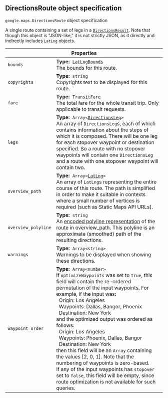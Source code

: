 <h2 id="DirectionsRoute"> DirectionsRoute object specification </h2><p>
<code><span itemprop="path">google.maps</span>.<span itemprop="name">DirectionsRoute</span></code>
object specification
</p><p>A single route containing a set of legs in a <code><a href="https://github.com/amenadiel/google-maps-documentation/blob/master/docs/DirectionsResult.md">DirectionsResult</a></code>. Note that though this object is "JSON-like," it is not strictly JSON, as it directly and indirectly includes <code>LatLng</code> objects.</p><div class="devsite-table-wrapper"><table class="properties responsive" summary="record DirectionsRoute - Properties">
<thead>
<tr><th colspan="2">Properties</th>
</tr></thead>
<tbody>
<tr>
<td><code><span>bounds</span></code></td>
<td><div><strong>Type:</strong>&nbsp; <code><a href="https://github.com/amenadiel/google-maps-documentation/blob/master/docs/LatLngBounds.md">LatLngBounds</a></code></div>
<div class="desc">The bounds for this route.</div></td>
</tr>
<tr>
<td><code><span>copyrights</span></code></td>
<td><div><strong>Type:</strong>&nbsp; <code>string</code></div>
<div class="desc">Copyrights text to be displayed for this route.</div></td>
</tr>
<tr>
<td><code><span>fare</span></code></td>
<td><div><strong>Type:</strong>&nbsp; <code><a href="https://github.com/amenadiel/google-maps-documentation/blob/master/docs/TransitFare.md">TransitFare</a></code></div>
<div class="desc">The total fare for the whole transit trip. Only applicable to transit requests.</div></td>
</tr>
<tr>
<td><code><span>legs</span></code></td>
<td><div><strong>Type:</strong>&nbsp; <code>Array&lt;<a href="https://github.com/amenadiel/google-maps-documentation/blob/master/docs/DirectionsLeg.md">DirectionsLeg</a>&gt;</code></div>
<div class="desc">An array of <code>DirectionsLeg</code>s, each of which contains information about the steps of which it is composed. There will be one leg for each stopover waypoint or destination specified. So a route with no stopover waypoints will contain one <code>DirectionsLeg</code> and a route with one stopover waypoint will contain two.</div></td>
</tr>
<tr>
<td><code><span>overview_path</span></code></td>
<td><div><strong>Type:</strong>&nbsp; <code>Array&lt;<a href="https://github.com/amenadiel/google-maps-documentation/blob/master/docs/LatLng.md">LatLng</a>&gt;</code></div>
<div class="desc">An array of <code>LatLng</code>s representing the entire course of this route. The path is simplified in order to make it suitable in contexts where a small number of vertices is required (such as Static Maps API URLs).</div></td>
</tr>
<tr>
<td><code><span>overview_polyline</span></code></td>
<td><div><strong>Type:</strong>&nbsp; <code>string</code></div>
<div class="desc">An <a href="https://developers.google.com/maps/documentation/utilities/polylinealgorithm">encoded polyline representation</a> of the route in overview_path. This polyline is an approximate (smoothed) path of the resulting directions.</div></td>
</tr>
<tr>
<td><code><span>warnings</span></code></td>
<td><div><strong>Type:</strong>&nbsp; <code>Array&lt;string&gt;</code></div>
<div class="desc">Warnings to be displayed when showing these directions.</div></td>
</tr>
<tr>
<td><code><span>waypoint_order</span></code></td>
<td><div><strong>Type:</strong>&nbsp; <code>Array&lt;number&gt;</code></div>
<div class="desc">If <code>optimizeWaypoints</code> was set to <code>true</code>, this field will contain the re-ordered permutation of the input waypoints. For example, if the input was:<br> &nbsp;&nbsp;Origin: Los Angeles<br> &nbsp;&nbsp;Waypoints: Dallas, Bangor, Phoenix<br> &nbsp;&nbsp;Destination: New York<br> and the optimized output was ordered as follows:<br> &nbsp;&nbsp;Origin: Los Angeles<br> &nbsp;&nbsp;Waypoints: Phoenix, Dallas, Bangor<br> &nbsp;&nbsp;Destination: New York<br> then this field will be an <code>Array</code> containing the values [2, 0, 1]. Note that the numbering of waypoints is zero-based.<br> If any of the input waypoints has <code>stopover</code> set to <code>false</code>, this field will be empty, since route optimization is not available for such queries.</div></td>
</tr>
</tbody>
</table></div>